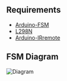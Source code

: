 ## Requirements

* [Arduino-FSM](https://github.com/jonblack/arduino-fsm)
* [L298N](https://github.com/AndreaLombardo/L298N)
* [Arduino-IRremote](https://github.com/z3t0/Arduino-IRremote)

## FSM Diagram

![Diagram](http://www.plantuml.com/plantuml/proxy?src=https://raw.githubusercontent.com/RushOnline/rollerblind/master/fsm-diagram.txt)
